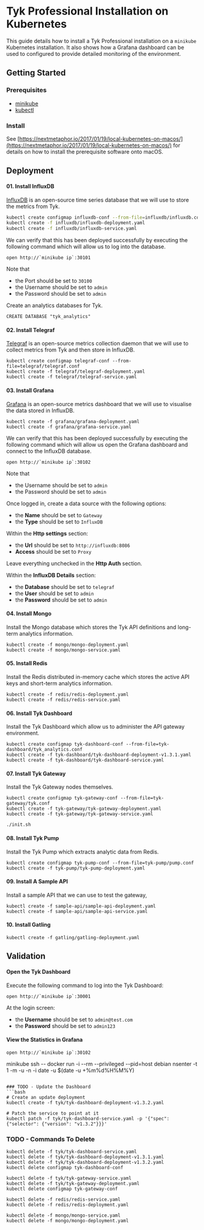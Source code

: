 # Tyk Professional Installation on Kubernetes
This guide details how to install a Tyk Professional installation on a `minikube` Kubernetes installation. It also shows how a Grafana dashboard can be used to configured to provide detailed monitoring of the environment.

## Getting Started

### Prerequisites
* [minikube](https://kubernetes.io/docs/getting-started-guides/minikube/)
* [kubectl](https://kubernetes.io/docs/tasks/tools/install-kubectl/)


### Install
See [https://nextmetaphor.io/2017/01/19/local-kubernetes-on-macos/](https://nextmetaphor.io/2017/01/19/local-kubernetes-on-macos/) for details on how to install the prerequisite software onto macOS.

## Deployment 
#### 01. Install InfluxDB
[InfluxDB](https://github.com/influxdata/influxdb) is an open-source time series database that we will use to store the metrics from Tyk. 
```bash
kubectl create configmap influxdb-conf --from-file=influxdb/influxdb.conf
kubectl create -f influxdb/influxdb-deployment.yaml
kubectl create -f influxdb/influxdb-service.yaml
```

We can verify that this has been deployed successfully by executing the following command which will allow us to log into the database.
```
open http://`minikube ip`:30101
```
Note that
* the Port should be set to `30100`
* the Username should be set to `admin`
* the Password should be set to `admin`

Create an analytics databases for Tyk.
```
CREATE DATABASE "tyk_analytics"
```


#### 02. Install Telegraf
[Telegraf](https://github.com/influxdata/telegraf) is an open-source metrics collection daemon that we will use to collect metrics from Tyk and then store in InfluxDB.
```
kubectl create configmap telegraf-conf --from-file=telegraf/telegraf.conf
kubectl create -f telegraf/telegraf-deployment.yaml
kubectl create -f telegraf/telegraf-service.yaml
```

#### 03. Install Grafana
[Grafana](https://github.com/grafana/grafana) is an open-source metrics dashboard that we will use to visualise the data stored in InfluxDB.
```
kubectl create -f grafana/grafana-deployment.yaml
kubectl create -f grafana/grafana-service.yaml
```

We can verify that this has been deployed successfully by executing the following command which will allow us open the Grafana dashboard and connect to the InfluxDB database.
```
open http://`minikube ip`:30102
```
Note that
* the Username should be set to `admin`
* the Password should be set to `admin`

Once logged in, create a data source with the following options:
* the **Name** should be set to `Gateway`
* the **Type** should be set to `InfluxDB`

Within the **Http settings** section:
* the **Url** should be set to `http://influxdb:8086`
* **Access** should be set to `Proxy`

Leave everything unchecked in the **Http Auth** section.

Within the **InfluxDB Details** section:
* the **Database** should be set to `telegraf`
* the **User** should be set to `admin`
* the **Password** should be set to `admin`

#### 04. Install Mongo
Install the Mongo database which stores the Tyk API definitions and long-term analytics information.

```
kubectl create -f mongo/mongo-deployment.yaml
kubectl create -f mongo/mongo-service.yaml
```

#### 05. Install Redis
Install the Redis distributed in-memory cache which stores the active API keys and short-term analytics information.

```
kubectl create -f redis/redis-deployment.yaml
kubectl create -f redis/redis-service.yaml
```

#### 06. Install Tyk Dashboard
Install the Tyk Dashboard which allow us to administer the API gateway environment.
```
kubectl create configmap tyk-dashboard-conf --from-file=tyk-dashboard/tyk_analytics.conf
kubectl create -f tyk-dashboard/tyk-dashboard-deployment-v1.3.1.yaml
kubectl create -f tyk-dashboard/tyk-dashboard-service.yaml
```

#### 07. Install Tyk Gateway
Install the Tyk Gateway nodes themselves.
```
kubectl create configmap tyk-gateway-conf --from-file=tyk-gateway/tyk.conf
kubectl create -f tyk-gateway/tyk-gateway-deployment.yaml
kubectl create -f tyk-gateway/tyk-gateway-service.yaml

./init.sh
```

#### 08. Install Tyk Pump
Install the Tyk Pump which extracts analytic data from Redis.
```
kubectl create configmap tyk-pump-conf --from-file=tyk-pump/pump.conf
kubectl create -f tyk-pump/tyk-pump-deployment.yaml
```

#### 09. Install A Sample API
Install a sample API that we can use to test the gateway,
```
kubectl create -f sample-api/sample-api-deployment.yaml
kubectl create -f sample-api/sample-api-service.yaml
```

#### 10. Install Gatling
```
kubectl create -f gatling/gatling-deployment.yaml
```

## Validation

#### Open the Tyk Dashboard
Execute the following command to log into the Tyk Dashboard:
```
open http://`minikube ip`:30001
```
At the login screen:
* the **Username** should be set to `admin@test.com`
* the **Password** should be set to `admin123`


#### View the Statistics in Grafana
```
open http://`minikube ip`:30102
```
minikube ssh -- docker run -i --rm --privileged --pid=host debian nsenter -t 1 -m -u -n -i date -u $(date -u +%m%d%H%M%Y)
```

### TODO - Update the Dashboard
```bash
# Create an update deployment
kubectl create -f tyk/tyk-dashboard-deployment-v1.3.2.yaml

# Patch the service to point at it
kubectl patch -f tyk/tyk-dashboard-service.yaml -p '{"spec": {"selector": {"version": "v1.3.2"}}}'
```


### TODO - Commands To Delete
```
kubectl delete -f tyk/tyk-dashboard-service.yaml
kubectl delete -f tyk/tyk-dashboard-deployment-v1.3.1.yaml
kubectl delete -f tyk/tyk-dashboard-deployment-v1.3.2.yaml
kubectl delete configmap tyk-dashboard-conf

kubectl delete -f tyk/tyk-gateway-service.yaml
kubectl delete -f tyk/tyk-gateway-deployment.yaml
kubectl delete configmap tyk-gateway-conf

kubectl delete -f redis/redis-service.yaml
kubectl delete -f redis/redis-deployment.yaml

kubectl delete -f mongo/mongo-service.yaml
kubectl delete -f mongo/mongo-deployment.yaml
```